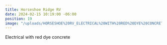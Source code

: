 ```yaml
---
title: Horseshoe Ridge RV
date: 2024-02-15 10:19:00 -06:00
position: 19
image: "/uploads/HORSESHOE%20RV_ELECTRICAL%20WITH%20RED%20DYE%20CONCRETE.jpg"
---
```


Electrical with red dye concrete